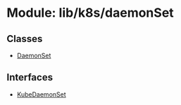 # Module: lib/k8s/daemonSet

## Classes

- [DaemonSet](../classes/lib_k8s_daemonSet.DaemonSet.md)

## Interfaces

- [KubeDaemonSet](../interfaces/lib_k8s_daemonSet.KubeDaemonSet.md)

